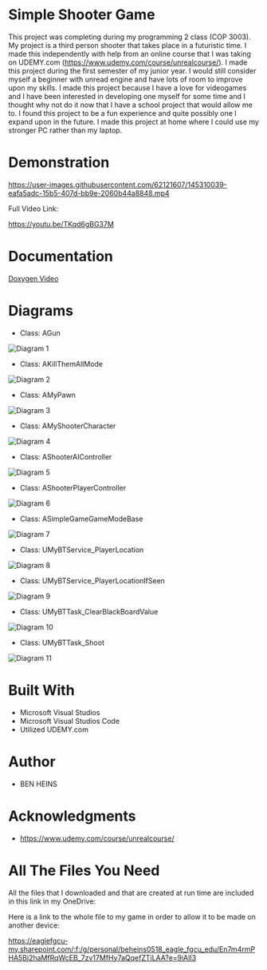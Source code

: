 # Simple Shooter Game

This project was completing during my programming 2 class (COP 3003). My project is a third person shooter that takes place in a futuristic time. I made this independently with help from an online course that I was taking on UDEMY.com (https://www.udemy.com/course/unrealcourse/). I made this project during the first semester of my junior year. I would still consider myself a beginner with unread engine and have lots of room to improve upon my skills. I made this project because I have a love for videogames and I have been interested in developing one myself for some time and I thought why not do it now that I have a school project that would allow me to. I found this project to be a fun experience and quite possibly one I expand upon in the future. I made this project at home where I could use my stronger PC rather than my laptop. 


# Demonstration
https://user-images.githubusercontent.com/62121607/145310039-eafa5adc-15b5-407d-bb9e-2060b44a8848.mp4

Full Video Link:

https://youtu.be/TKqd6gBG37M


# Documentation
[Doxygen Video](https://youtu.be/hbxLg11QoiA)

# Diagrams

- Class: AGun

![Diagram 1](https://user-images.githubusercontent.com/62121607/145310859-c3cc0166-7ef3-41e5-a9b0-3e38c68713a4.PNG)

- Class: AKillThemAllMode

![Diagram 2](https://user-images.githubusercontent.com/62121607/145310707-46f43c2f-e598-4dde-815e-9f7bc04628fe.PNG)

- Class: AMyPawn

![Diagram 3](https://user-images.githubusercontent.com/62121607/145310718-80d497a4-1321-47be-a023-99d724f7da01.PNG)

- Class: AMyShooterCharacter

![Diagram 4](https://user-images.githubusercontent.com/62121607/145310719-386a7ace-3a7d-4805-86cf-99ff049bafc3.PNG)

- Class: AShooterAIController

![Diagram 5](https://user-images.githubusercontent.com/62121607/145310727-ad2f0a79-2712-43fe-a594-9d049ba846b2.PNG)

- Class: AShooterPlayerController

![Diagram 6](https://user-images.githubusercontent.com/62121607/145310735-6ba2da52-b16f-48f5-91a5-567335c4e7ef.PNG)

- Class: ASimpleGameGameModeBase

![Diagram 7](https://user-images.githubusercontent.com/62121607/145310742-8ee3edce-4165-442a-a9a4-d4c8fc0f9960.PNG)

- Class: UMyBTService_PlayerLocation

![Diagram 8](https://user-images.githubusercontent.com/62121607/145310746-708cab0b-7341-4ad3-a97b-f2f6017ff8e0.PNG)

- Class: UMyBTService_PlayerLocationIfSeen

![Diagram 9](https://user-images.githubusercontent.com/62121607/145310750-63e7e08e-c2e5-4fcc-8120-bde4fb9dbb22.PNG)

- Class: UMyBTTask_ClearBlackBoardValue

![Diagram 10](https://user-images.githubusercontent.com/62121607/145310755-8c8e3066-e526-4530-b5c4-4dcf9fb2eb3d.PNG)

- Class: UMyBTTask_Shoot

![Diagram 11](https://user-images.githubusercontent.com/62121607/145310759-bce09772-32cc-4617-806e-58bbff4438df.PNG)

# Built With

- Microsoft Visual Studios
- Microsoft Visual Studios Code
- Utilized UDEMY.com

# Author

- BEN HEINS

# Acknowledgments

- https://www.udemy.com/course/unrealcourse/

# All The Files You Need
All the files that I downloaded and that are created at run time are included in this link in my OneDrive:

Here is a link to the whole file to my game in order to allow it to be made on another device:

https://eaglefgcu-my.sharepoint.com/:f:/g/personal/beheins0518_eagle_fgcu_edu/En7m4rmPHA5Bj2haMfRqWcEB_7zv17MfHy7aQqefZTiLAA?e=9iAlI3

